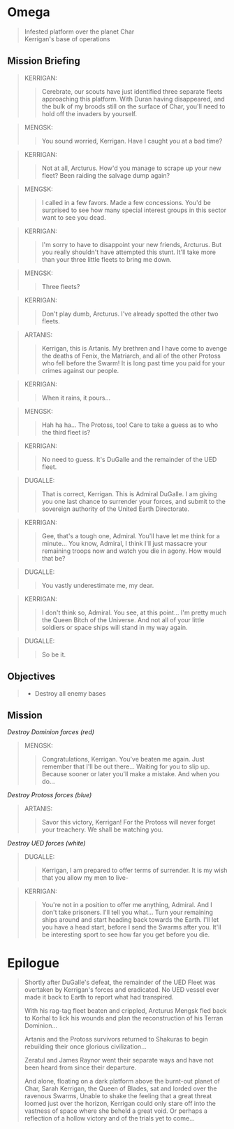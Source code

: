 # Omega

> Infested platform over the planet Char  
> Kerrigan's base of operations

## Mission Briefing

> KERRIGAN:
>> Cerebrate, our scouts have just identified three separate fleets approaching this platform. With Duran having disappeared, and the bulk of my broods still on the surface of Char, you'll need to hold off the invaders by yourself.

> MENGSK:
>> You sound worried, Kerrigan. Have I caught you at a bad time?

> KERRIGAN:
>> Not at all, Arcturus. How'd you manage to scrape up your new fleet? Been raiding the salvage dump again?

> MENGSK:
>> I called in a few favors. Made a few concessions. You'd be surprised to see how many special interest groups in this sector want to see you dead.

> KERRIGAN:
>> I'm sorry to have to disappoint your new friends, Arcturus. But you really shouldn't have attempted this stunt. It'll take more than your three little fleets to bring me down.

> MENGSK:
>> Three fleets?

> KERRIGAN:
>> Don't play dumb, Arcturus. I've already spotted the other two fleets.

> ARTANIS:
>> Kerrigan, this is Artanis. My brethren and I have come to avenge the deaths of Fenix, the Matriarch, and all of the other Protoss who fell before the Swarm! It is long past time you paid for your crimes against our people.

> KERRIGAN:
>> When it rains, it pours...

> MENGSK:
>> Hah ha ha... The Protoss, too! Care to take a guess as to who the third fleet is?

> KERRIGAN:
>> No need to guess. It's DuGalle and the remainder of the UED fleet.

> DUGALLE:
>> That is correct, Kerrigan. This is Admiral DuGalle. I am giving you one last chance to surrender your forces, and submit to the sovereign authority of the United Earth Directorate.

> KERRIGAN:
>> Gee, that's a tough one, Admiral. You'll have let me think for a minute... You know, Admiral, I think I'll just massacre your remaining troops now and watch you die in agony. How would that be?

> DUGALLE:
>> You vastly underestimate me, my dear.

> KERRIGAN:
>> I don't think so, Admiral. You see, at this point... I'm pretty much the Queen Bitch of the Universe. And not all of your little soldiers or space ships will stand in my way again.

> DUGALLE:
>> So be it.

## Objectives

> - Destroy all enemy bases

## Mission

_Destroy Dominion forces (red)_

> MENGSK:
>> Congratulations, Kerrigan. You've beaten me again. Just remember that I'll be out there... Waiting for you to slip up. Because sooner or later you'll make a mistake. And when you do...

_Destroy Protoss forces (blue)_

> ARTANIS:
>> Savor this victory, Kerrigan! For the Protoss will never forget your treachery. We shall be watching you.

_Destroy UED forces (white)_

> DUGALLE:
>> Kerrigan, I am prepared to offer terms of surrender. It is my wish that you allow my men to live-

> KERRIGAN:
>> You're not in a position to offer me anything, Admiral. And I don't take prisoners. I'll tell you what... Turn your remaining ships around and start heading back towards the Earth. I'll let you have a head start, before I send the Swarms after you. It'll be interesting sport to see how far you get before you die.

# Epilogue

> Shortly after DuGalle's defeat, the remainder of the UED Fleet was overtaken by Kerrigan's forces and eradicated. No UED vessel ever made it back to Earth to report what had transpired.
>
> With his rag-tag fleet beaten and crippled, Arcturus Mengsk fled back to Korhal to lick his wounds and plan the reconstruction of his Terran Dominion...
>
> Artanis and the Protoss survivors returned to Shakuras to begin rebuilding their once glorious civilization...
>
> Zeratul and James Raynor went their separate ways and have not been heard from since their departure.
>
> And alone, floating on a dark platform above the burnt-out planet of Char, Sarah Kerrigan, the Queen of Blades, sat and lorded over the ravenous Swarms, Unable to shake the feeling that a great threat loomed just over the horizon, Kerrigan could only stare off into the vastness of space where she beheld a great void. Or perhaps a reflection of a hollow victory and of the trials yet to come...